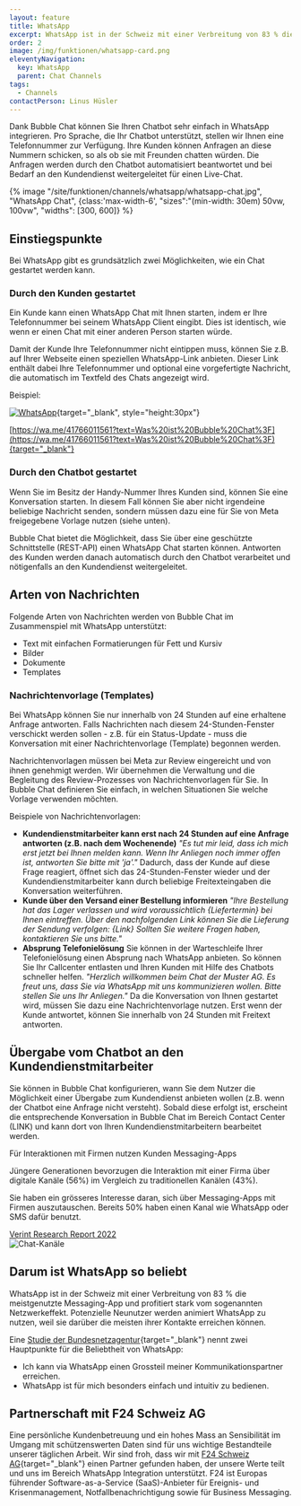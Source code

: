 ```yaml
---
layout: feature
title: WhatsApp
excerpt: WhatsApp ist in der Schweiz mit einer Verbreitung von 83 % die meistgenutzte Messaging-App. Dieser Kanal eignet sich bestens, um mit Ihren Kunden in Kontakt zu bleiben.
order: 2
image: /img/funktionen/whatsapp-card.png
eleventyNavigation:
  key: WhatsApp
  parent: Chat Channels
tags:
  - Channels
contactPerson: Linus Hüsler
---
```


Dank Bubble Chat können Sie Ihren Chatbot sehr einfach in WhatsApp integrieren. Pro Sprache, die Ihr Chatbot unterstützt, stellen wir Ihnen eine Telefonnummer zur Verfügung. Ihre Kunden können Anfragen an diese Nummern schicken, so als ob sie mit Freunden chatten würden. Die Anfragen werden durch den Chatbot automatisiert beantwortet und bei Bedarf an den Kundendienst weitergeleitet für einen Live-Chat.

{% image "/site/funktionen/channels/whatsapp/whatsapp-chat.jpg", "WhatsApp Chat", {class:'max-width-6', "sizes":"(min-width: 30em) 50vw, 100vw", "widths": [300, 600]} %}

## Einstiegspunkte

Bei WhatsApp gibt es grundsätzlich zwei Möglichkeiten, wie ein Chat gestartet werden kann.

### Durch den Kunden gestartet

Ein Kunde kann einen WhatsApp Chat mit Ihnen starten, indem er Ihre Telefonnummer bei seinem WhatsApp Client eingibt. Dies ist identisch, wie wenn er einen Chat mit einer anderen Person starten würde.

Damit der Kunde Ihre Telefonnummer nicht eintippen muss, können Sie z.B. auf Ihrer Webseite einen speziellen WhatsApp-Link anbieten. Dieser Link enthält dabei Ihre Telefonnummer und optional eine vorgefertigte Nachricht, die automatisch im Textfeld des Chats angezeigt wird.

Beispiel:

[![WhatsApp](/img/WhatsAppButtonGreenSmall.png)](https://wa.me/41766011561?text=Was%20ist%20Bubble%20Chat%3F){target="_blank", style="height:30px"}

[https://wa.me/41766011561?text=Was%20ist%20Bubble%20Chat%3F](https://wa.me/41766011561?text=Was%20ist%20Bubble%20Chat%3F){target="_blank"}


### Durch den Chatbot gestartet

Wenn Sie im Besitz der Handy-Nummer Ihres Kunden sind, können Sie eine Konversation starten. In diesem Fall können Sie aber nicht irgendeine beliebige Nachricht senden, sondern müssen dazu eine für Sie von Meta freigegebene Vorlage nutzen (siehe unten). 

Bubble Chat bietet die Möglichkeit, dass Sie über eine geschützte Schnittstelle (REST-API) einen WhatsApp Chat starten können. Antworten des Kunden werden danach automatisch durch den Chatbot verarbeitet und nötigenfalls an den Kundendienst weitergeleitet.

## Arten von Nachrichten

Folgende Arten von Nachrichten werden von Bubble Chat im Zusammenspiel mit WhatsApp unterstützt:

- Text mit einfachen Formatierungen für Fett und Kursiv
- Bilder
- Dokumente
- Templates

### Nachrichtenvorlage (Templates)

Bei WhatsApp können Sie nur innerhalb von 24 Stunden auf eine erhaltene Anfrage antworten. Falls Nachrichten nach diesem 24-Stunden-Fenster verschickt werden sollen - z.B. für ein Status-Update - muss die Konversation mit einer Nachrichtenvorlage (Template) begonnen werden.

Nachrichtenvorlagen müssen bei Meta zur Review eingereicht und von ihnen genehmigt werden. Wir übernehmen die Verwaltung und die Begleitung des Review-Prozesses von Nachrichtenvorlagen für Sie. In Bubble Chat definieren Sie einfach, in welchen Situationen Sie welche Vorlage verwenden möchten.

Beispiele von Nachrichtenvorlagen:

- **Kundendienstmitarbeiter kann erst nach 24 Stunden auf eine Anfrage antworten (z.B. nach dem Wochenende)**
  _"Es tut mir leid, dass ich mich erst jetzt bei Ihnen melden kann. Wenn Ihr Anliegen noch immer offen ist, antworten Sie bitte mit 'ja'."_
  Dadurch, dass der Kunde auf diese Frage reagiert, öffnet sich das 24-Stunden-Fenster wieder und der Kundendienstmitarbeiter kann durch beliebige Freitexteingaben die Konversation weiterführen.
- **Kunde über den Versand einer Bestellung informieren**
  _"Ihre Bestellung hat das Lager verlassen und wird voraussichtlich {Liefertermin} bei Ihnen eintreffen. Über den nachfolgenden Link können Sie die Lieferung der Sendung verfolgen: {Link} Sollten Sie weitere Fragen haben, kontaktieren Sie uns bitte."_
- **Absprung Telefonielösung**
  Sie können in der Warteschleife Ihrer Telefonielösung einen Absprung nach WhatsApp anbieten. So können Sie Ihr Callcenter entlasten und Ihren Kunden mit Hilfe des Chatbots schneller helfen.
  _"Herzlich willkommen beim Chat der Muster AG. Es freut uns, dass Sie via WhatsApp mit uns kommunizieren wollen. Bitte stellen Sie uns Ihr Anliegen."_
  Da die Konversation von Ihnen gestartet wird, müssen Sie dazu eine Nachrichtenvorlage nutzen. Erst wenn der Kunde antwortet, können Sie innerhalb von 24 Stunden mit Freitext antworten.

## Übergabe vom Chatbot an den Kundendienstmitarbeiter

Sie können in Bubble Chat konfigurieren, wann Sie dem Nutzer die Möglichkeit einer Übergabe zum Kundendienst anbieten wollen (z.B. wenn der Chatbot eine Anfrage nicht versteht). Sobald diese erfolgt ist, erscheint die entsprechende Konversation in Bubble Chat im Bereich Contact Center (LINK) und kann dort von Ihren Kundendienstmitarbeitern bearbeitet werden.

<div class="cta">
  <div class="cta-content">
    <div class="cta-title">Für Interaktionen mit Firmen nutzen Kunden Messaging-Apps</div>
    <div class="cta-body">
      <p>Jüngere Generationen bevorzugen die Interaktion mit einer Firma über digitale Kanäle (56%) im Vergleich zu traditionellen Kanälen (43%).</p>
      <p>Sie haben ein grösseres Interesse daran, sich über Messaging-Apps mit Firmen auszutauschen. Bereits 50% haben einen Kanal wie WhatsApp oder SMS dafür benutzt.</p>
    </div>
    <a class="button button-action" href="https://www.verint.com/resources/the-2022-state-of-digital-customer-experience-report/" target="_blank">Verint Research Report 2022</a>
  </div>
  <img class="cta-image" src="/img/funktionen/channels-card.png" alt="Chat-Kanäle"/>
</div>

## Darum ist WhatsApp so beliebt

WhatsApp ist in der Schweiz mit einer Verbreitung von 83 % die meistgenutzte Messaging-App und profitiert stark vom sogenannten Netzwerkeffekt. Potenzielle Neunutzer werden animiert WhatsApp zu nutzen, weil sie darüber die meisten ihrer Kontakte erreichen können. 

Eine [Studie der Bundesnetzagentur](https://www.messengerpeople.com/de/studie-messenger-nutzung-2020-deutschland/#Beruflich){target="_blank"} nennt zwei Hauptpunkte für die Beliebtheit von WhatsApp:

- Ich kann via WhatsApp einen Grossteil meiner Kommunikationspartner erreichen.
- WhatsApp ist für mich besonders einfach und intuitiv zu bedienen.

## Partnerschaft mit F24 Schweiz AG

Eine persönliche Kundenbetreuung und ein hohes Mass an Sensibilität im Umgang mit schützenswerten Daten sind für uns wichtige Bestandteile unserer täglichen Arbeit. Wir sind froh, dass wir mit [F24 Schweiz AG](https://f24.com/de/f24-schweiz-ag/){target="_blank"} einen Partner gefunden haben, der unsere Werte teilt und uns im Bereich WhatsApp Integration unterstützt. F24 ist Europas führender Software-as-a-Service (SaaS)-Anbieter für Ereignis- und Krisenmanagement, Notfallbenachrichtigung sowie für Business Messaging. 
